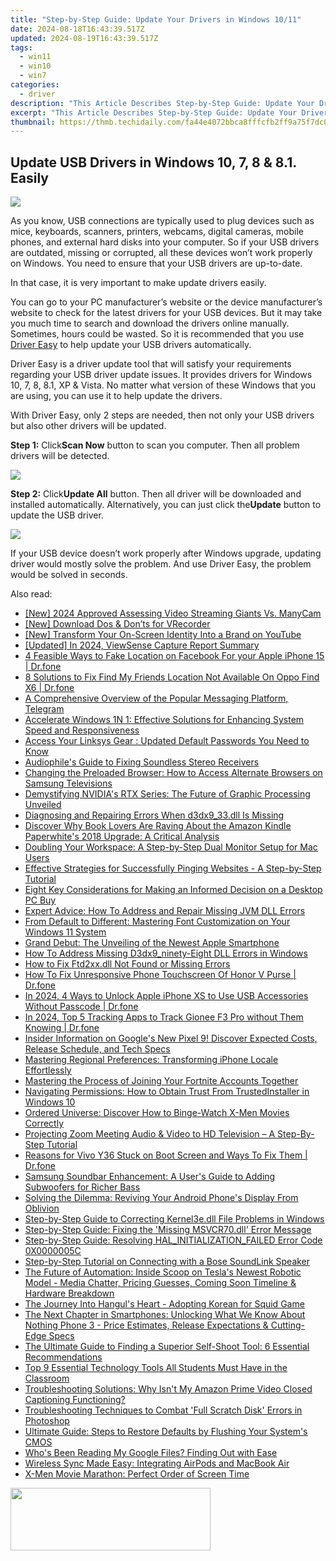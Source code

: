 ```yaml
---
title: "Step-by-Step Guide: Update Your Drivers in Windows 10/11"
date: 2024-08-18T16:43:39.517Z
updated: 2024-08-19T16:43:39.517Z
tags:
  - win11
  - win10
  - win7
categories:
  - driver
description: "This Article Describes Step-by-Step Guide: Update Your Drivers in Windows 10/11"
excerpt: "This Article Describes Step-by-Step Guide: Update Your Drivers in Windows 10/11"
thumbnail: https://thmb.techidaily.com/fa44e4072bbca8fffcfb2ff9a75f7dc0fad47a3e60bc93d2b05739fc57c6b83c.jpg
---
```


## Update USB Drivers in Windows 10, 7, 8 & 8.1. Easily

![](https://images.drivereasy.com/wp-content/uploads/2016/04/img_571736ea3b14a.png)

 As you know, USB connections are typically used to plug devices such as mice, keyboards, scanners, printers, webcams, digital cameras, mobile phones, and external hard disks into your computer. So if your USB drivers are outdated, missing or corrupted, all these devices won’t work properly on Windows. You need to ensure that your USB drivers are up-to-date.

In that case, it is very important to make update drivers easily.

 You can go to your PC manufacturer’s website or the device manufacturer’s website to check for the latest drivers for your USB devices. But it may take you much time to search and download the drivers online manually. Sometimes, hours could be wasted. So it is recommended that you use [Driver Easy](https://tools.techidaily.com/drivereasy/download/) to help update your USB drivers automatically.

 Driver Easy is a driver update tool that will satisfy your requirements regarding your USB driver update issues. It provides drivers for Windows 10, 7, 8, 8.1, XP & Vista. No matter what version of these Windows that you are using, you can use it to help update the drivers.

 With Driver Easy, only 2 steps are needed, then not only your USB drivers but also other drivers will be updated.

**Step 1:** Click**Scan Now** button to scan you computer. Then all problem drivers will be detected.

![](https://images.drivereasy.com/wp-content/uploads/2023/03/Driver-Easy-download-needed-1200x900.jpg)

**Step 2:** Click**Update All** button. Then all driver will be downloaded and installed automatically. Alternatively, you can just click the**Update** button to update the USB driver.

![](https://images.drivereasy.com/wp-content/uploads/2021/12/displaylink-usb-device-driver-1.jpg)

 If your USB device doesn’t work properly after Windows upgrade, updating driver would mostly solve the problem. And use Driver Easy, the problem would be solved in seconds.

<ins class="adsbygoogle"
     style="display:block"
     data-ad-format="autorelaxed"
     data-ad-client="ca-pub-7571918770474297"
     data-ad-slot="1223367746"></ins>



<ins class="adsbygoogle"
     style="display:block"
     data-ad-client="ca-pub-7571918770474297"
     data-ad-slot="8358498916"
     data-ad-format="auto"
     data-full-width-responsive="true"></ins>

<span class="atpl-alsoreadstyle">Also read:</span>
<div><ul>
<li><a href="https://digital-screen-recording.techidaily.com/new-2024-approved-assessing-video-streaming-giants-vs-manycam/"><u>[New] 2024 Approved  Assessing Video Streaming Giants Vs. ManyCam</u></a></li>
<li><a href="https://video-screen-grab.techidaily.com/new-download-dos-and-donts-for-vrecorder/"><u>[New] Download Dos & Don’ts for VRecorder</u></a></li>
<li><a href="https://facebook-video-share.techidaily.com/new-transform-your-on-screen-identity-into-a-brand-on-youtube/"><u>[New] Transform Your On-Screen Identity Into a Brand on YouTube</u></a></li>
<li><a href="https://screen-capture.techidaily.com/updated-in-2024-viewsense-capture-report-summary/"><u>[Updated] In 2024, ViewSense Capture Report Summary</u></a></li>
<li><a href="https://location-social.techidaily.com/4-feasible-ways-to-fake-location-on-facebook-for-your-apple-iphone-15-drfone-by-drfone-virtual-ios/"><u>4 Feasible Ways to Fake Location on Facebook For your Apple iPhone 15 | Dr.fone</u></a></li>
<li><a href="https://location-fake.techidaily.com/8-solutions-to-fix-find-my-friends-location-not-available-on-oppo-find-x6-drfone-by-drfone-virtual-android/"><u>8 Solutions to Fix Find My Friends Location Not Available On Oppo Find X6 | Dr.fone</u></a></li>
<li><a href="https://techno-recovery.techidaily.com/a-comprehensive-overview-of-the-popular-messaging-platform-telegram/"><u>A Comprehensive Overview of the Popular Messaging Platform, Telegram</u></a></li>
<li><a href="https://techno-recovery.techidaily.com/accelerate-windows-1n-1-effective-solutions-for-enhancing-system-speed-and-responsiveness/"><u>Accelerate Windows 1N 1: Effective Solutions for Enhancing System Speed and Responsiveness</u></a></li>
<li><a href="https://techno-recovery.techidaily.com/access-your-linksys-gear-updated-default-passwords-you-need-to-know/"><u>Access Your Linksys Gear : Updated Default Passwords You Need to Know</u></a></li>
<li><a href="https://techno-recovery.techidaily.com/audiophiles-guide-to-fixing-soundless-stereo-receivers/"><u>Audiophile's Guide to Fixing Soundless Stereo Receivers</u></a></li>
<li><a href="https://techno-recovery.techidaily.com/changing-the-preloaded-browser-how-to-access-alternate-browsers-on-samsung-televisions/"><u>Changing the Preloaded Browser: How to Access Alternate Browsers on Samsung Televisions</u></a></li>
<li><a href="https://techno-recovery.techidaily.com/demystifying-nvidias-rtx-series-the-future-of-graphic-processing-unveiled/"><u>Demystifying NVIDIA's RTX Series: The Future of Graphic Processing Unveiled</u></a></li>
<li><a href="https://techno-recovery.techidaily.com/diagnosing-and-repairing-errors-when-d3dx933dll-is-missing/"><u>Diagnosing and Repairing Errors When d3dx9_33.dll Is Missing</u></a></li>
<li><a href="https://buynow-reviews.techidaily.com/discover-why-book-lovers-are-raving-about-the-amazon-kindle-paperwhites-2018-upgrade-a-critical-analysis/"><u>Discover Why Book Lovers Are Raving About the Amazon Kindle Paperwhite's 2018 Upgrade: A Critical Analysis</u></a></li>
<li><a href="https://techno-recovery.techidaily.com/doubling-your-workspace-a-step-by-step-dual-monitor-setup-for-mac-users/"><u>Doubling Your Workspace: A Step-by-Step Dual Monitor Setup for Mac Users</u></a></li>
<li><a href="https://techno-recovery.techidaily.com/effective-strategies-for-successfully-pinging-websites-a-step-by-step-tutorial/"><u>Effective Strategies for Successfully Pinging Websites - A Step-by-Step Tutorial</u></a></li>
<li><a href="https://techno-recovery.techidaily.com/eight-key-considerations-for-making-an-informed-decision-on-a-desktop-pc-buy/"><u>Eight Key Considerations for Making an Informed Decision on a Desktop PC Buy</u></a></li>
<li><a href="https://techno-recovery.techidaily.com/expert-advice-how-to-address-and-repair-missing-jvm-dll-errors/"><u>Expert Advice: How To Address and Repair Missing JVM DLL Errors</u></a></li>
<li><a href="https://techno-recovery.techidaily.com/from-default-to-different-mastering-font-customization-on-your-windows-11-system/"><u>From Default to Different: Mastering Font Customization on Your Windows 11 System</u></a></li>
<li><a href="https://techno-recovery.techidaily.com/grand-debut-the-unveiling-of-the-newest-apple-smartphone/"><u>Grand Debut: The Unveiling of the Newest Apple Smartphone</u></a></li>
<li><a href="https://techno-recovery.techidaily.com/how-to-address-missing-d3dx9ninety-eight-dll-errors-in-windows/"><u>How To Address Missing D3dx9_ninety-Eight DLL Errors in Windows</u></a></li>
<li><a href="https://techno-recovery.techidaily.com/how-to-fix-ftd2xxdll-not-found-or-missing-errors/"><u>How to Fix Ftd2xx.dll Not Found or Missing Errors</u></a></li>
<li><a href="https://fix-guide.techidaily.com/how-to-fix-unresponsive-phone-touchscreen-of-honor-v-purse-drfone-by-drfone-fix-android-problems-fix-android-problems/"><u>How To Fix Unresponsive Phone Touchscreen Of Honor V Purse | Dr.fone</u></a></li>
<li><a href="https://iphone-unlock.techidaily.com/in-2024-4-ways-to-unlock-apple-iphone-xs-to-use-usb-accessories-without-passcode-drfone-by-drfone-ios/"><u>In 2024, 4 Ways to Unlock Apple iPhone XS to Use USB Accessories Without Passcode | Dr.fone</u></a></li>
<li><a href="https://android-location-track.techidaily.com/in-2024-top-5-tracking-apps-to-track-gionee-f3-pro-without-them-knowing-drfone-by-drfone-virtual-android/"><u>In 2024, Top 5 Tracking Apps to Track Gionee F3 Pro without Them Knowing | Dr.fone</u></a></li>
<li><a href="https://techno-recovery.techidaily.com/insider-information-on-googles-new-pixel-9-discover-expected-costs-release-schedule-and-tech-specs/"><u>Insider Information on Google's New Pixel 9! Discover Expected Costs, Release Schedule, and Tech Specs</u></a></li>
<li><a href="https://techno-recovery.techidaily.com/mastering-regional-preferences-transforming-iphone-locale-effortlessly/"><u>Mastering Regional Preferences: Transforming iPhone Locale Effortlessly</u></a></li>
<li><a href="https://techno-recovery.techidaily.com/mastering-the-process-of-joining-your-fortnite-accounts-together/"><u>Mastering the Process of Joining Your Fortnite Accounts Together</u></a></li>
<li><a href="https://techno-recovery.techidaily.com/navigating-permissions-how-to-obtain-trust-from-trustedinstaller-in-windows-10/"><u>Navigating Permissions: How to Obtain Trust From TrustedInstaller in Windows 10</u></a></li>
<li><a href="https://techno-recovery.techidaily.com/ordered-universe-discover-how-to-binge-watch-x-men-movies-correctly/"><u>Ordered Universe: Discover How to Binge-Watch X-Men Movies Correctly</u></a></li>
<li><a href="https://techno-recovery.techidaily.com/projecting-zoom-meeting-audio-and-video-to-hd-television-a-step-by-step-tutorial/"><u>Projecting Zoom Meeting Audio & Video to HD Television – A Step-By-Step Tutorial</u></a></li>
<li><a href="https://howto.techidaily.com/reasons-for-vivo-y36-stuck-on-boot-screen-and-ways-to-fix-them-drfone-by-drfone-fix-android-problems-fix-android-problems/"><u>Reasons for Vivo Y36 Stuck on Boot Screen and Ways To Fix Them | Dr.fone</u></a></li>
<li><a href="https://techno-recovery.techidaily.com/samsung-soundbar-enhancement-a-users-guide-to-adding-subwoofers-for-richer-bass/"><u>Samsung Soundbar Enhancement: A User's Guide to Adding Subwoofers for Richer Bass</u></a></li>
<li><a href="https://techno-recovery.techidaily.com/solving-the-dilemma-reviving-your-android-phones-display-from-oblivion/"><u>Solving the Dilemma: Reviving Your Android Phone's Display From Oblivion</u></a></li>
<li><a href="https://techno-recovery.techidaily.com/step-by-step-guide-to-correcting-kernel3edll-file-problems-in-windows/"><u>Step-by-Step Guide to Correcting Kernel3e.dll File Problems in Windows</u></a></li>
<li><a href="https://techno-recovery.techidaily.com/step-by-step-guide-fixing-the-missing-msvcr70dll-error-message/"><u>Step-by-Step Guide: Fixing the 'Missing MSVCR70.dll' Error Message</u></a></li>
<li><a href="https://techno-recovery.techidaily.com/step-by-step-guide-resolving-halinitializationfailed-error-code-0x0000005c/"><u>Step-by-Step Guide: Resolving HAL_INITIALIZATION_FAILED Error Code 0X0000005C</u></a></li>
<li><a href="https://techno-recovery.techidaily.com/step-by-step-tutorial-on-connecting-with-a-bose-soundlink-speaker/"><u>Step-by-Step Tutorial on Connecting with a Bose SoundLink Speaker</u></a></li>
<li><a href="https://techno-recovery.techidaily.com/the-future-of-automation-inside-scoop-on-teslas-newest-robotic-model-media-chatter-pricing-guesses-coming-soon-timeline-and-hardware-breakdown/"><u>The Future of Automation: Inside Scoop on Tesla's Newest Robotic Model - Media Chatter, Pricing Guesses, Coming Soon Timeline & Hardware Breakdown</u></a></li>
<li><a href="https://mondly-stories.techidaily.com/the-journey-into-hanguls-heart-adopting-korean-for-squid-game/"><u>The Journey Into Hangul's Heart - Adopting Korean for Squid Game</u></a></li>
<li><a href="https://techno-recovery.techidaily.com/the-next-chapter-in-smartphones-unlocking-what-we-know-about-nothing-phone-3-price-estimates-release-expectations-and-cutting-edge-specs/"><u>The Next Chapter in Smartphones: Unlocking What We Know About Nothing Phone 3 - Price Estimates, Release Expectations & Cutting-Edge Specs</u></a></li>
<li><a href="https://techno-recovery.techidaily.com/the-ultimate-guide-to-finding-a-superior-self-shoot-tool-6-essential-recommendations/"><u>The Ultimate Guide to Finding a Superior Self-Shoot Tool: 6 Essential Recommendations</u></a></li>
<li><a href="https://techno-recovery.techidaily.com/top-9-essential-technology-tools-all-students-must-have-in-the-classroom/"><u>Top 9 Essential Technology Tools All Students Must Have in the Classroom</u></a></li>
<li><a href="https://techno-recovery.techidaily.com/troubleshooting-solutions-why-isnt-my-amazon-prime-video-closed-captioning-functioning/"><u>Troubleshooting Solutions: Why Isn't My Amazon Prime Video Closed Captioning Functioning?</u></a></li>
<li><a href="https://techno-recovery.techidaily.com/troubleshooting-techniques-to-combat-full-scratch-disk-errors-in-photoshop/"><u>Troubleshooting Techniques to Combat 'Full Scratch Disk' Errors in Photoshop</u></a></li>
<li><a href="https://techno-recovery.techidaily.com/ultimate-guide-steps-to-restore-defaults-by-flushing-your-systems-cmos/"><u>Ultimate Guide: Steps to Restore Defaults by Flushing Your System's CMOS</u></a></li>
<li><a href="https://techno-recovery.techidaily.com/whos-been-reading-my-google-files-finding-out-with-ease/"><u>Who's Been Reading My Google Files? Finding Out with Ease</u></a></li>
<li><a href="https://techno-recovery.techidaily.com/wireless-sync-made-easy-integrating-airpods-and-macbook-air/"><u>Wireless Sync Made Easy: Integrating AirPods and MacBook Air</u></a></li>
<li><a href="https://techno-recovery.techidaily.com/x-men-movie-marathon-perfect-order-of-screen-time/"><u>X-Men Movie Marathon: Perfect Order of Screen Time</u></a></li>
</ul></div>

<!-- affiliate ads begin -->
<a href="https://godlikehost.sjv.io/c/5597632/1920054/21774" target="_top" id="1920054"><img src="//a.impactradius-go.com/display-ad/21774-1920054" border="0" alt="" width="320" height="100"/></a><img height="0" width="0" src="https://imp.pxf.io/i/5597632/1920054/21774" style="position:absolute;visibility:hidden;" border="0" />
<!-- affiliate ads end -->